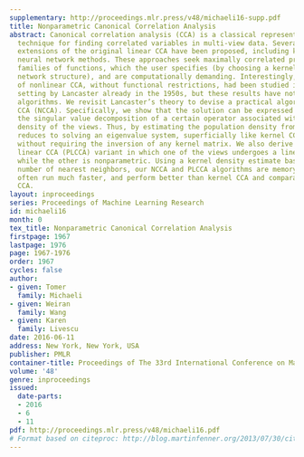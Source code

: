 ```yaml
---
supplementary: http://proceedings.mlr.press/v48/michaeli16-supp.pdf
title: Nonparametric Canonical Correlation Analysis
abstract: Canonical correlation analysis (CCA) is a classical representation learning
  technique for finding correlated variables in multi-view data. Several nonlinear
  extensions of the original linear CCA have been proposed, including kernel and deep
  neural network methods. These approaches seek maximally correlated projections among
  families of functions, which the user specifies (by choosing a kernel or neural
  network structure), and are computationally demanding. Interestingly, the theory
  of nonlinear CCA, without functional restrictions, had been studied in the population
  setting by Lancaster already in the 1950s, but these results have not inspired practical
  algorithms. We revisit Lancaster’s theory to devise a practical algorithm for nonparametric
  CCA (NCCA). Specifically, we show that the solution can be expressed in terms of
  the singular value decomposition of a certain operator associated with the joint
  density of the views. Thus, by estimating the population density from data, NCCA
  reduces to solving an eigenvalue system, superficially like kernel CCA but, importantly,
  without requiring the inversion of any kernel matrix. We also derive a partially
  linear CCA (PLCCA) variant in which one of the views undergoes a linear projection
  while the other is nonparametric. Using a kernel density estimate based on a small
  number of nearest neighbors, our NCCA and PLCCA algorithms are memory-efficient,
  often run much faster, and perform better than kernel CCA and comparable to deep
  CCA.
layout: inproceedings
series: Proceedings of Machine Learning Research
id: michaeli16
month: 0
tex_title: Nonparametric Canonical Correlation Analysis
firstpage: 1967
lastpage: 1976
page: 1967-1976
order: 1967
cycles: false
author:
- given: Tomer
  family: Michaeli
- given: Weiran
  family: Wang
- given: Karen
  family: Livescu
date: 2016-06-11
address: New York, New York, USA
publisher: PMLR
container-title: Proceedings of The 33rd International Conference on Machine Learning
volume: '48'
genre: inproceedings
issued:
  date-parts:
  - 2016
  - 6
  - 11
pdf: http://proceedings.mlr.press/v48/michaeli16.pdf
# Format based on citeproc: http://blog.martinfenner.org/2013/07/30/citeproc-yaml-for-bibliographies/
---
```

